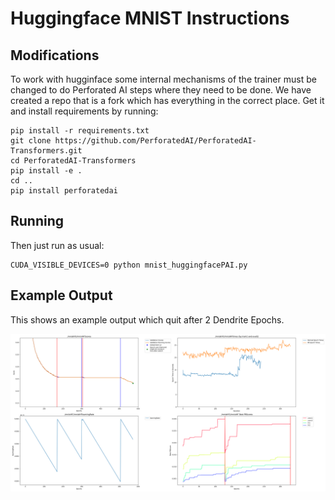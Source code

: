 # Huggingface MNIST Instructions

## Modifications

To work with hugginface some internal mechanisms of the trainer must be changed to do Perforated AI steps where they need to be done.  We have created a repo that is a fork which has everything in the correct place.  Get it and install requirements by running:

    pip install -r requirements.txt
    git clone https://github.com/PerforatedAI/PerforatedAI-Transformers.git
    cd PerforatedAI-Transformers
    pip install -e .
    cd ..
    pip install perforatedai
    
## Running
    
Then just run as usual:

    CUDA_VISIBLE_DEVICES=0 python mnist_huggingfacePAI.py 

## Example Output
This shows an example output which quit after 2 Dendrite Epochs.

![ExampleOutput](ExampleOutput.png "Example Output")
